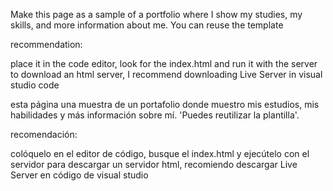 Make this page as a sample of a portfolio where I show my studies, my skills, and more information about me. You can reuse the template

recommendation:

place it in the code editor, look for the index.html and run it with the server to download an html server, I recommend downloading Live Server in visual studio code

esta página una muestra de un portafolio donde muestro mis estudios, mis habilidades y más información sobre mí. 'Puedes reutilizar la plantilla'.

recomendación:

colóquelo en el editor de código, busque el index.html y ejecútelo con el servidor para descargar un servidor html, recomiendo descargar Live Server en código de visual studio
